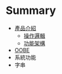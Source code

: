 # Summary

* [產品介紹](README.md)
   * [操作邏輯](cao_zuo_luo_ji.md)
   * [功能架構](gong_neng_jia_gou.md)
* [OOBE](Introduction.md)
* 系統功能
* 字串

